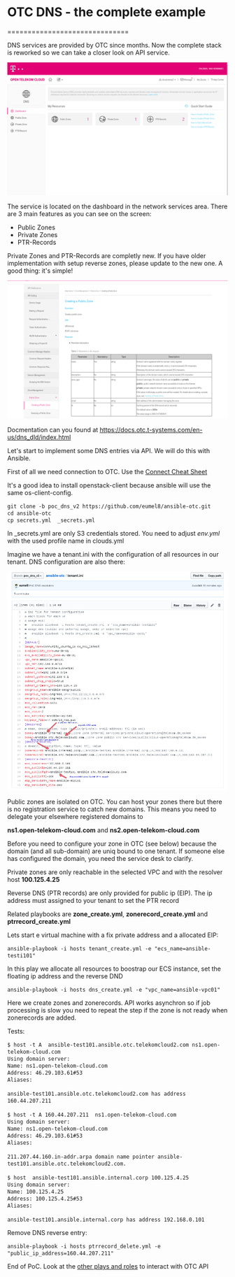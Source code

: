 # OTC DNS - the complete example
==============================

DNS services are provided by OTC since months. Now the complete stack
is reworked so we can take a closer look on API service.

![OTC Dashboard](/pictures/otc-dns.png)

The service is located on the dashboard in the network services area.
There are 3 main features as you can see on the screen:

* Public Zones
* Private Zones
* PTR-Records

Private Zones and PTR-Records are completly new. If you have older 
implementation with setup reverse zones, please update to the new one.
A good thing: it's simple!

![OTC API](/pictures/otc-dns-api.png)

Docmentation can you found at https://docs.otc.t-systems.com/en-us/dns_dld/index.html

Let's start to implement some DNS entries via API. We will do this with Ansible.

First of all we need connection to OTC. Use the [Connect Cheat Sheet](https://github.com/eumel8/ansible-otc/blob/poc_dns_v2/CONNECT.md)

It's a good idea to install openstack-client because ansible will use
the same os-client-config. 

```
git clone -b poc_dns_v2 https://github.com/eumel8/ansible-otc.git
cd ansible-otc
cp secrets.yml  _secrets.yml 
```
In _secrets.yml are only S3 credentials stored. You need to adjust *env.yml* 
with the used profile name in clouds.yml

Imagine we have a tenant.ini with the configuration of all resources in our tenant. 
DNS configuration are also there:

![tenant.ini](/pictures/tenant-ini-dns.png)

Public zones are isolated on OTC. You can host your zones there but there 
is no registration service to catch new domains. This means you need to 
delegate your elsewhere registered domains to

**ns1.open-telekom-cloud.com** and **ns2.open-telekom-cloud.com**

Before you need to configure your zone in OTC (see below) because the domain 
(and all sub-domain) are uniq bound to one tenant. If someone else has 
configured the domain, you need the service desk to clarify.

Private zones are only reachable in the selected VPC and with the resolver host **100.125.4.25**

Reverse DNS (PTR records) are only provided for public ip (EIP). The
ip address must assigned to your tenant to set the PTR record

Related playbooks are **zone_create.yml**, **zonerecord_create.yml** and **ptrrecord_create.yml**

Lets start e virtual machine with a fix private address and a allocated EIP:

```
ansible-playbook -i hosts tenant_create.yml -e "ecs_name=ansible-testi101"
```

In this play we allocate all resources to boostrap our ECS instance, set the floating ip
address and the reverse DND

```
ansible-playbook -i hosts dns_create.yml -e "vpc_name=ansible-vpc01"
```

Here we create zones and zonerecords. API works asynchron so if job processing is slow
you need to repeat the step if the zone is not ready when zonerecords are added.

Tests:
```
$ host -t A  ansible-test101.ansible.otc.telekomcloud2.com ns1.open-telekom-cloud.com
Using domain server:
Name: ns1.open-telekom-cloud.com
Address: 46.29.103.61#53
Aliases: 

ansible-test101.ansible.otc.telekomcloud2.com has address 160.44.207.211

$ host -t A 160.44.207.211  ns1.open-telekom-cloud.com
Using domain server:
Name: ns1.open-telekom-cloud.com
Address: 46.29.103.61#53
Aliases: 

211.207.44.160.in-addr.arpa domain name pointer ansible-test101.ansible.otc.telekomcloud2.com.

$ host  ansible-test101.ansible.internal.corp 100.125.4.25
Using domain server:
Name: 100.125.4.25
Address: 100.125.4.25#53
Aliases: 

ansible-test101.ansible.internal.corp has address 192.168.0.101

```

Remove DNS reverse entry:

```
ansible-playbook -i hosts ptrrecord_delete.yml -e "public_ip_address=160.44.207.211"
```

End of PoC. Look at the [other plays and roles](https://github.com/eumel8/ansible-otc) to interact with OTC API

